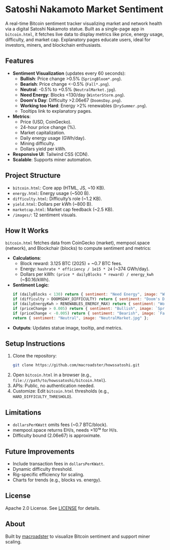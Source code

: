# Satoshi Nakamoto Market Sentiment

A real-time Bitcoin sentiment tracker visualizing market and network health via a digital Satoshi Nakamoto statue. Built as a single-page app in `bitcoin.html`, it fetches live data to display metrics like price, energy usage, difficulty, and market cap. Explanatory pages educate users, ideal for investors, miners, and blockchain enthusiasts.

## Features
- **Sentiment Visualization** (updates every 60 seconds):
  - **Bullish**: Price change >0.5% (`SpringBloom*.png`).
  - **Bearish**: Price change <-0.5% (`Fall*.png`).
  - **Neutral**: -0.5% to +0.5% (`NeutralMarket.jpg`).
  - **Need Energy**: Blocks <130/day (`WinterStorm.png`).
  - **Doom's Day**: Difficulty >2.06e67 (`DoomsDay.png`).
  - **Working too Hard**: Energy >2% renewables (`DrySummer.png`).
  - Tooltips link to explanatory pages.
- **Metrics**:
  - Price (USD, CoinGecko).
  - 24-hour price change (%).
  - Market capitalization.
  - Daily energy usage (GWh/day).
  - Mining difficulty.
  - Dollars yield per kWh.
- **Responsive UI**: Tailwind CSS (CDN).
- **Scalable**: Supports miner automation.

## Project Structure
- `bitcoin.html`: Core app (HTML, JS, ~10 KB).
- `energy.html`: Energy usage (~500 B).
- `difficulty.html`: Difficulty’s role (~1.2 KB).
- `yield.html`: Dollars per kWh (~800 B).
- `marketcap.html`: Market cap feedback (~2.5 KB).
- `/images/`: 12 sentiment visuals.

## How It Works
`bitcoin.html` fetches data from CoinGecko (market), mempool.space (network), and Blockchair (blocks) to compute sentiment and metrics:
- **Calculations**:
  - Block reward: 3.125 BTC (2025) + ~0.7 BTC fees.
  - Energy: `hashrate * efficiency / 1e15 * 24` (~374 GWh/day).
  - Dollars per kWh: `(price * dailyBlocks * reward) / energy_kwh` (~$0.16/kWh).
- **Sentiment Logic**:
  ```javascript
  if (dailyBlocks < 130) return { sentiment: "Need Energy", image: "WinterStorm.png", tooltip: "Network strain: Low block production (<130/day, 9.8% below 144/day target) signals insufficient hashrate, requiring more energy to maintain stable coin minting." };
  if (difficulty > DOOMSDAY_DIFFICULTY) return { sentiment: "Doom's Day", image: "DoomsDay.png" };
  if (dailyEnergyKwh > RENEWABLES_ENERGY_MAX) return { sentiment: "Working too Hard", image: "DrySummer.png" };
  if (priceChange > 0.005) return { sentiment: "Bullish", image: `SpringBloom-${Math.min(priceChange * 100, 1).toFixed(1)}.png` };
  if (priceChange < -0.005) return { sentiment: "Bearish", image: `Fall-${Math.min(-priceChange * 100, 1).toFixed(1)}.png` };
  return { sentiment: "Neutral", image: "NeutralMarket.jpg" };
  ```
- **Outputs**: Updates statue image, tooltip, and metrics.

## Setup Instructions
1. Clone the repository:
   ```bash
   git clone https://github.com/macroadster/howssatoshi.git
   ```
2. Open `bitcoin.html` in a browser (e.g., `file:///path/to/howssatoshi/bitcoin.html`).
3. APIs: Public, no authentication needed.
4. Customize: Edit `bitcoin.html` thresholds (e.g., `HARD_DIFFICULTY_THRESHOLD`).

## Limitations
- `dollarsPerKWatt` omits fees (~0.7 BTC/block).
- mempool.space returns EH/s, needs ×10¹⁸ for H/s.
- Difficulty bound (2.06e67) is approximate.

## Future Improvements
- Include transaction fees in `dollarsPerKWatt`.
- Dynamic difficulty threshold.
- Rig-specific efficiency for scaling.
- Charts for trends (e.g., blocks vs. energy).

## License
Apache 2.0 License. See [LICENSE](https://github.com/macroadster/howssatoshi/blob/main/LICENSE) for details.

## About
Built by [macroadster](https://github.com/macroadster) to visualize Bitcoin sentiment and support miner scaling.
